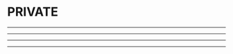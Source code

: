 # PRIVATE

***************************************************
***************************************************
******************************************************
******************************************************
